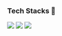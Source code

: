 ### Tech Stacks 👋
<div>
<img src="https://img.shields.io/badge/JavaScript-F7DF1E?style=flat&logo=JavaScript&logoColor=black"/> 
<img src="https://img.shields.io/badge/HTML-E34F26?style=flat&logo=HTML5&logoColor=black"/> 
<img src="https://img.shields.io/badge/Java-1E8CBE?style=flat&logo=Java&logoColor=black"/>
</div>

<!--
**awessomi/awessomi** is a ✨ _special_ ✨ repository because its `README.md` (this file) appears on your GitHub profile.

Here are some ideas to get you started:

- 🔭 I’m currently working on ...
- 🌱 I’m currently learning ...
- 👯 I’m looking to collaborate on ...
- 🤔 I’m looking for help with ...
- 💬 Ask me about ...
- 📫 How to reach me: ...
- 😄 Pronouns: ...
- ⚡ Fun fact: ...
-->
